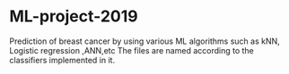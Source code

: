 # ML-project-2019
Prediction of breast cancer by using various ML algorithms such as kNN, Logistic regression ,ANN,etc
The files are named according to the classifiers implemented in it.

